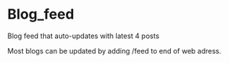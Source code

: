 # Blog_feed
Blog feed that auto-updates with latest 4 posts

Most blogs can be updated by adding /feed to end of web adress.
